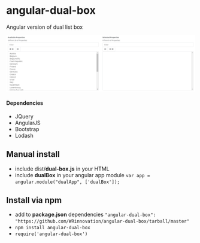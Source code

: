# angular-dual-box
Angular version of dual list box

![image](https://raw.githubusercontent.com/WRinnovation/angular-dual-box/master/assets/dual-box-screen.png)

#### Dependencies
* JQuery
* AngularJS
* Bootstrap
* Lodash

## Manual install
* include dist/**dual-box.js** in your HTML
* include **dualBox** in your angular app module
``` var app = angular.module("dualApp", ['dualBox']); ```

## Install via npm
* add to **package.json** dependencies ``` "angular-dual-box": "https://github.com/WRinnovation/angular-dual-box/tarball/master" ```
* ``` npm install angular-dual-box ```
* ``` require('angular-dual-box') ```
